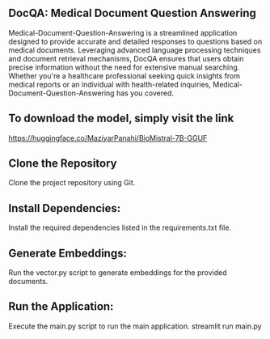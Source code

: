 ## DocQA: Medical Document Question Answering
Medical-Document-Question-Answering  is a streamlined application designed to provide accurate and detailed responses to questions based on medical documents. Leveraging advanced language processing techniques and document retrieval mechanisms, DocQA ensures that users obtain precise information without the need for extensive manual searching. Whether you're a healthcare professional seeking quick insights from medical reports or an individual with health-related inquiries, Medical-Document-Question-Answering has you covered.




## To download the model, simply visit the link
https://huggingface.co/MaziyarPanahi/BioMistral-7B-GGUF



## Clone the Repository

Clone the project repository using Git.

## Install Dependencies:
Install the required dependencies listed in the requirements.txt file.
 
## Generate Embeddings:
Run the vector.py script to generate embeddings for the provided documents.

## Run the Application:
Execute the main.py script to run the main application.
streamlit run main.py
